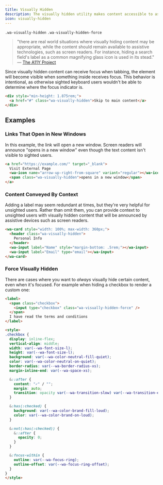 ```yaml
---
title: Visually Hidden
description: The visually hidden utility makes content accessible to assistive devices without displaying it on the screen.
icon: visually-hidden
---
```


`.wa-visually-hidden` `.wa-visually-hidden-force`

> "there are real world situations where visually hiding content may be appropriate, while the content should remain available to assistive technologies, such as screen readers. For instance, hiding a search field's label as a common magnifying glass icon is used in its stead."
> — [The A11Y Project](https://www.a11yproject.com/posts/2013-01-11-how-to-hide-content/)

Since visually hidden content can receive focus when tabbing, the element will become visible when something inside receives focus.
This behavior is intentional, as otherwise sighted keyboard users wouldn't be able to determine where the focus indicator is.

```html {.example}
<div style="min-height: 1.875rem;">
  <a href="#" class="wa-visually-hidden">Skip to main content</a>
</div>
```

## Examples

### Links That Open in New Windows

In this example, the link will open a new window. Screen readers will announce "opens in a new window" even though the text content isn't visible to sighted users.

```html {.example}
<a href="https://example.com/" target="_blank">
  Visit External Page
  <wa-icon name="arrow-up-right-from-square" variant="regular"></wa-icon>
  <span class="wa-visually-hidden">opens in a new window</span>
</a>
```

### Content Conveyed By Context

Adding a label may seem redundant at times, but they're very helpful for unsighted users. Rather than omit them, you can provide context to unsighted users with visually hidden content that will be announced by assistive devices such as screen readers.

```html {.example}
<wa-card style="width: 100%; max-width: 360px;">
  <header class="wa-visually-hidden">
    Personal Info
  </header>
  <wa-input label="Name" style="margin-bottom: .5rem;"></wa-input>
  <wa-input label="Email" type="email"></wa-input>
</wa-card>
```

### Force Visually Hidden

There are cases where you want to _always_ visually hide certain content, even when it's focused.
For example when hiding a checkbox to render a custom one:

```html {.example}
<label>
  <span class="checkbox">
    <input type="checkbox" class="wa-visually-hidden-force" />
  </span>
  I have read the terms and conditions
</label>

<style>
.checkbox {
  display: inline-flex;
  vertical-align: middle;
  width: var(--wa-font-size-l);
  height: var(--wa-font-size-l);
  background: var(--wa-color-neutral-fill-quiet);
  color: var(--wa-color-neutral-on-quiet);
  border-radius: var(--wa-border-radius-xs);
  margin-inline-end: var(--wa-space-xs);

  &::after {
    content: "✓" / "";
    margin: auto;
    transition: opacity var(--wa-transition-slow) var(--wa-transition-easing);
  }

  &:has(:checked) {
    background: var(--wa-color-brand-fill-loud);
    color: var(--wa-color-brand-on-loud);
  }

  &:not(:has(:checked)) {
    &::after {
      opacity: 0;
    }
  }

  &:focus-within {
    outline: var(--wa-focus-ring);
    outline-offset: var(--wa-focus-ring-offset);
  }
}
</style>
```
